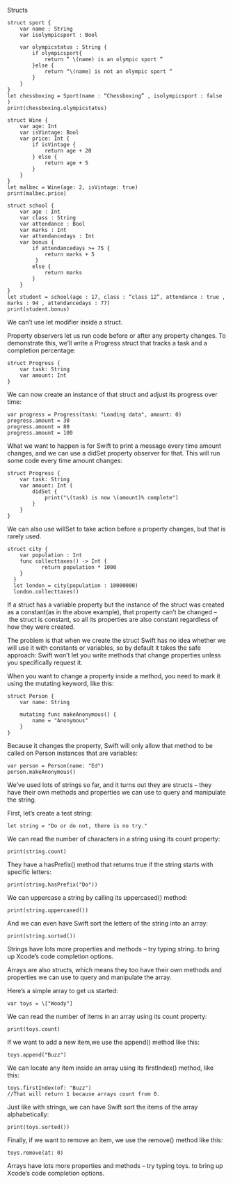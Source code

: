 Structs

```
struct sport {
	var name : String
	var isolympicsport : Bool
	
	var olympicstatus : String {
		if olympicsport{
			return “ \(name) is an olympic sport “
		}else {
			return “\(name) is not an olympic sport “
		}
	}
}
let chessboxing = Sport(name : “Chessboxing” , isolympicsport : false )
print(chessboxing.olympicstatus)
```

```
struct Wine {
	var age: Int
	var isVintage: Bool
	var price: Int {
		if isVintage {
			return age + 20
		} else {
			return age + 5
		}
	}
}
let malbec = Wine(age: 2, isVintage: true)
print(malbec.price)
```

```
struct school {
	var age : Int
	var class : String
	var attendance : Bool
	var marks : Int
	var attendancedays : Int
	var bonus {
		if attendancedays >= 75 {
			return marks + 5
		 }
		else {
			return marks
		}
	}
}
let student = school(age : 17, class : “class 12”, attendance : true , marks : 94 , attendancedays : 77)
print(student.bonus)
```

We can’t use let modifier inside a struct.

Property observers let us run code before or after any property changes. To demonstrate this, we’ll write a Progress struct that tracks a task and a completion percentage:
```
struct Progress {
    var task: String
    var amount: Int
}
```
We can now create an instance of that struct and adjust its progress over time:
```
var progress = Progress(task: "Loading data", amount: 0)
progress.amount = 30
progress.amount = 80
progress.amount = 100
```
What we want to happen is for Swift to print a message every time amount changes, and we can use a didSet property observer for that. This will run some code every time amount changes:
```
struct Progress {
    var task: String
    var amount: Int {
        didSet {
            print("\(task) is now \(amount)% complete")
        }
    }
}
```

We can also use willSet to take action before a property changes, but that is rarely used.

```
struct city {
    var population : Int
    func collecttaxes() -> Int {
           return population * 1000
    }
  }
  let london = city(population : 10000000)
  london.collecttaxes()
```

If a struct has a variable property but the instance of the struct was created as a constant(as in the above example), that property can’t be changed – the struct is constant, so all its properties are also constant regardless of how they were created.

The problem is that when we create the struct Swift has no idea whether we will use it with constants or variables, so by default it takes the safe approach: Swift won’t let you write methods that change properties unless you specifically request it.

When you want to change a property inside a method, you need to mark it using the mutating keyword, like this:
```
struct Person {
    var name: String

    mutating func makeAnonymous() {
        name = "Anonymous"
    }
}
```

Because it changes the property, Swift will only allow that method to be called on Person instances that are variables:
```
var person = Person(name: "Ed")
person.makeAnonymous()
```

We’ve used lots of strings so far, and it turns out they are structs – they have their own methods and properties we can use to query and manipulate the string.

First, let’s create a test string:
```
let string = "Do or do not, there is no try."
```

We can read the number of characters in a string using its count property:
```
print(string.count)
```

They have a hasPrefix() method that returns true if the string starts with specific letters:
```
print(string.hasPrefix("Do"))
```

We can uppercase a string by calling its uppercased() method:
```
print(string.uppercased())
```

And we can even have Swift sort the letters of the string into an array:
```
print(string.sorted())
```

Strings have lots more properties and methods – try typing string. to bring up Xcode’s code completion options.


Arrays are also structs, which means they too have their own methods and properties we can use to query and manipulate the array.

Here’s a simple array to get us started:
```
var toys = \["Woody"]
```

We can read the number of items in an array using its count property:
```
print(toys.count)
```

If we want to add a new item,we use the append() method like this:
```
toys.append("Buzz")
```

We can locate any item inside an array using its firstIndex() method, like this:
```
toys.firstIndex(of: "Buzz")
//That will return 1 because arrays count from 0.
```

Just like with strings, we can have Swift sort the items of the array alphabetically:
```
print(toys.sorted())
```

Finally, if we want to remove an item, we use the remove() method like this:
```
toys.remove(at: 0)
```

Arrays have lots more properties and methods – try typing toys. to bring up Xcode’s code completion options.
